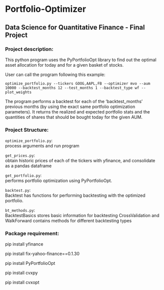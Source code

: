 # Portfolio-Optimizer

## Data Science for Quantitative Finance - Final Project

### Project description:
This python program uses the PyPortfolioOpt library to find out the optimal asset allocation
for today and for a given basket of stocks.

User can call the program following this example:

```optimize_portfolio.py --tickers GOOG,AAPL,FB --optimizer mvo --aum 10000 --backtest_months 12 --test_months 1 --backtest_type wf --plot_weights```

The program performs a backtest for each of the ‘backtest_months’ previous months
(by using the exact same portfolio optimization parameters). It returns the realized and expected portfolio
stats and the quantities of shares that should be bought today for the given AUM.

### Project Structure:
`optimize_portfolio.py`:  
    process arguments and run program
 
`get_prices.py`:  
    obtain historic prices of each of the tickers with yfinance, and consolidate as a pandas dataframe
    
`get_portfolio.py`:  
    performs portfolio optimization using PyPortfolioOpt.
    
`backtest.py`:  
    Backtest has functions for performing backtesting with the optimized portfolio.
    
`bt_methods.py`:  
    BacktestBasics stores basic information for backtesting
    CrossValidation and WalkForward contains methods for different backtesting types

### Package requirement:
pip install yfinance  

pip install fix-yahoo-finance==0.1.30  

pip install PyPortfolioOpt  

pip install cvxpy  

pip install cvxopt
